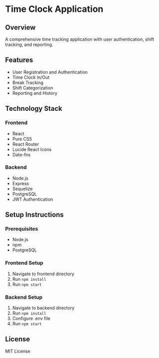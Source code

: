 # Time Clock Application

## Overview
A comprehensive time tracking application with user authentication, shift tracking, and reporting.

## Features
- User Registration and Authentication
- Time Clock In/Out
- Break Tracking
- Shift Categorization
- Reporting and History

## Technology Stack
### Frontend
- React
- Pure CSS
- React Router
- Lucide React Icons
- Date-fns

### Backend
- Node.js
- Express
- Sequelize
- PostgreSQL
- JWT Authentication

## Setup Instructions

### Prerequisites
- Node.js
- npm
- PostgreSQL

### Frontend Setup
1. Navigate to frontend directory
2. Run `npm install`
3. Run `npm start`

### Backend Setup
1. Navigate to backend directory
2. Run `npm install`
3. Configure .env file
4. Run `npm start`

## License
MIT License